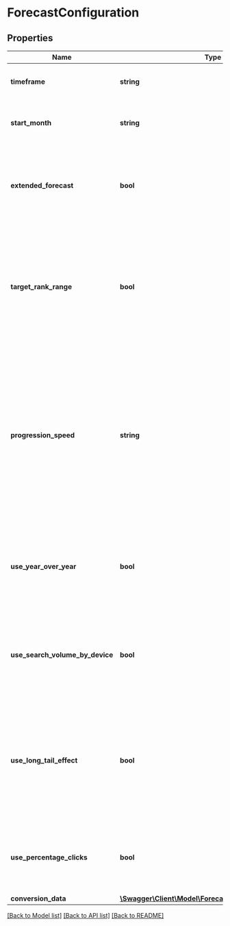 # ForecastConfiguration

## Properties
Name | Type | Description | Notes
------------ | ------------- | ------------- | -------------
**timeframe** | **string** | The duration of the scenario in months. | [optional] 
**start_month** | **string** | The month and year when the scenario was set to start. | [optional] 
**extended_forecast** | **bool** | Whether the projection includes the extended forecast timeframe and the results estimated for it. | [optional] 
**target_rank_range** | **bool** | Whether the target rank range option is enabled for the Objective. If &#x27;true&#x27;, the estimated results of the forecast will be returned for both the lower (worst) and the higher (best) target. | [optional] 
**progression_speed** | **string** | The user-configured speed at which the average selected target rank will be reached.  Possible values are &#x60;conservative&#x60;, &#x60;mostly conservative&#x60;, &#x60;moderate&#x60;, &#x60;mostly moderate&#x60;, &#x60;optimistic&#x60;, &#x60;mostly optimistic&#x60;, and &#x60;custom&#x60;. | [optional] 
**use_year_over_year** | **bool** | Whether the option to include the Year-over-Year search trends of the keywords in the forecast calculation is enabled. | [optional] 
**use_search_volume_by_device** | **bool** | Whether the option to include the search volume for each device of the keywords in the forecast calculation is enabled. | [optional] 
**use_long_tail_effect** | **bool** | Whether the option to include the estimation of additional traffic generated by other keywords semantically related to the ones included in the forecast is enabled. | [optional] 
**use_percentage_clicks** | **bool** | Whether the option to include the Percentage Clicks metric in the forecast calculation is enabled. | [optional] 
**conversion_data** | [**\Swagger\Client\Model\ForecastConfigConversionData**](ForecastConfigConversionData.md) |  | [optional] 

[[Back to Model list]](../../README.md#documentation-for-models) [[Back to API list]](../../README.md#documentation-for-api-endpoints) [[Back to README]](../../README.md)

